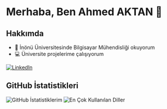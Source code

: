# Merhaba, Ben Ahmed AKTAN 👋

## Hakkımda

- 🌱 İnönü Üniversitesinde Bilgisayar Mühendisliği okuyorum
- 💻 Üniversite projelerime çalışıyorum
 
[![LinkedIn](https://img.shields.io/badge/LinkedIn-0A66C2?style=flat&logo=linkedin&logoColor=white)](https://www.linkedin.com/in/ahmedaktan)

## GitHub İstatistikleri

![GitHub İstatistiklerim](https://github-readme-stats.vercel.app/api?username=aahmedaktan&show_icons=true&theme=dark)
![En Çok Kullanılan Diller](https://github-readme-stats.vercel.app/api/top-langs/?username=aahmedaktan&layout=compact)
<img src="https://komarev.com/ghpvc/?username=aahmedaktan&style=flat-square&color=blue" alt=""/>
